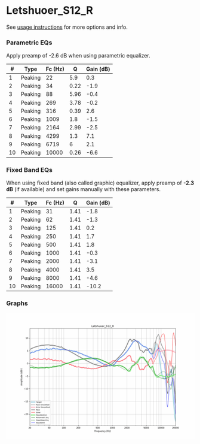 # Letshuoer_S12_R
See [usage instructions](https://github.com/jaakkopasanen/AutoEq#usage) for more options and info.

### Parametric EQs
Apply preamp of -2.6 dB when using parametric equalizer.

|   # | Type    |   Fc (Hz) |    Q |   Gain (dB) |
|-----|---------|-----------|------|-------------|
|   1 | Peaking |        22 | 5.9  |         0.3 |
|   2 | Peaking |        34 | 0.22 |        -1.9 |
|   3 | Peaking |        88 | 5.96 |        -0.4 |
|   4 | Peaking |       269 | 3.78 |        -0.2 |
|   5 | Peaking |       316 | 0.39 |         2.6 |
|   6 | Peaking |      1009 | 1.8  |        -1.5 |
|   7 | Peaking |      2164 | 2.99 |        -2.5 |
|   8 | Peaking |      4299 | 1.3  |         7.1 |
|   9 | Peaking |      6719 | 6    |         2.1 |
|  10 | Peaking |     10000 | 0.26 |        -6.6 |

### Fixed Band EQs
When using fixed band (also called graphic) equalizer, apply preamp of **-2.3 dB** (if available) and set gains manually with these parameters.

|   # | Type    |   Fc (Hz) |    Q |   Gain (dB) |
|-----|---------|-----------|------|-------------|
|   1 | Peaking |        31 | 1.41 |        -1.8 |
|   2 | Peaking |        62 | 1.41 |        -1.3 |
|   3 | Peaking |       125 | 1.41 |         0.2 |
|   4 | Peaking |       250 | 1.41 |         1.7 |
|   5 | Peaking |       500 | 1.41 |         1.8 |
|   6 | Peaking |      1000 | 1.41 |        -0.3 |
|   7 | Peaking |      2000 | 1.41 |        -3.1 |
|   8 | Peaking |      4000 | 1.41 |         3.5 |
|   9 | Peaking |      8000 | 1.41 |        -4.6 |
|  10 | Peaking |     16000 | 1.41 |       -10.2 |

### Graphs
![](./Letshuoer_S12_R.png)
